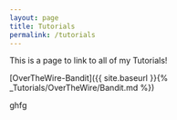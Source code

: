 ```yaml
---
layout: page
title: Tutorials
permalink: /tutorials
---
```


This is a page to link to all of my Tutorials!

[OverTheWire-Bandit]({{ site.baseurl }}{% _Tutorials/OverTheWire/Bandit.md %})

ghfg
